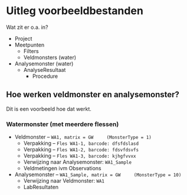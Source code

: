 # Uitleg voorbeeldbestanden

Wat zit er o.a. in?
- Project
- Meetpunten
    - Filters
    - Veldmonsters (water)
- Analysemonster (water)
    - AnalyseResultaat
        - Procedure

## Hoe werken veldmonster en analysemonster?

Dit is een voorbeeld hoe dat werkt.

### Watermonster (met meerdere flessen)

- Veldmonster – ``WA1, matrix = GW     (MonsterType = 1)``			
    - Verpakking – ``Fles WA1-1, barcode: dfsfdslasd``				
    - Verpakking – ``Fles WA1-2, barcode: fdsvfdsvfs``				
    - Verpakking – ``Fles WA1-3, barcode: kjhgfvvxx``				
    - Verwijzing naar Analysemonster: ``WA1_Sample``
    - Veldmetingen ivm Observations
- Analysemonster – ``WA1_Sample, matrix = GW     (MonsterType = 10)``	
    - Verwijzing naar Veldmonster: ``WA1``
    - LabResultaten
